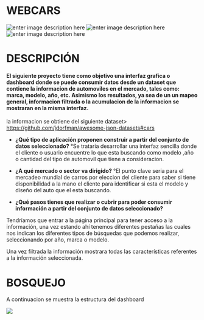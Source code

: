 # WEBCARS

![enter image description here](https://lh3.googleusercontent.com/-xqe84wdbv30/WSef4zusLXI/AAAAAAAAPks/OCfwqy5u2A4pE4v2cejFWeYkb0yfrDOrgCLcB/s0/cars.jpg "cars.jpg")
![enter image description here](https://lh3.googleusercontent.com/-fKj0OGtx-ks/WQqgothq-_I/AAAAAAAAPj8/zCGdjTszbGEhttpV6O2Xol0C8RZdut--wCLcB/s0/descarga.png "descarga.png")
![enter image description here](https://lh3.googleusercontent.com/EmVEZ0Q53NvmNPNeVhpeBoa3My7eMBV1LPd7usQ1bOIg6z0bUSK2fZeTym7wje0anyobxKU-=s250 "cars2.jpg")



# DESCRIPCIÓN

#### El siguiente proyecto tiene como objetivo una interfaz grafica o dashboard donde se puede consumir datos desde un dataset que contiene la informacion de automoviles en el mercado, tales como: marca, modelo, año, etc. Asimismo los resultados, ya sea de un un mapeo general, informacion filtrada  o la acumulacion de la informacion se mostraran en la misma interfaz.

la informacion se obtiene del siguiente dataset> https://github.com/jdorfman/awesome-json-datasets#cars

* **¿Qué tipo de aplicación proponen construir a partir del conjunto de datos seleccionado?**
°Se trataria desarrollar una interfaz sencilla donde el cliente o usuario encuentre lo que esta buscando como modelo ,año o cantidad del tipo de automovil que tiene a consideracion.

* **¿A qué mercado o sector va dirigido?**
°El punto clave seria para el mercadeo mundial de carros por eleccion del cliente para saber si tiene disponibilidad a la mano el cliente para identificar si esta el modelo y diseño del auto que el esta buscando.

* **¿Qué pasos tienes que realizar o cubrir para poder consumir información a partir del conjunto de datos seleccionado?**

Tendríamos que entrar a la página principal para tener acceso a la información, una vez estando ahí tenemos diferentes pestañas las cuales nos indican los diferentes tipos de búsquedas que podemos realizar, seleccionando por año, marca o modelo.

Una vez filtrada la información mostrara todas las características referentes a la información seleccionada.



# BOSQUEJO  
A continuacion se muestra la estructura del dashboard

![](https://github.com/simmarin/webcars/blob/master/dashboard-bosquejo.png)

